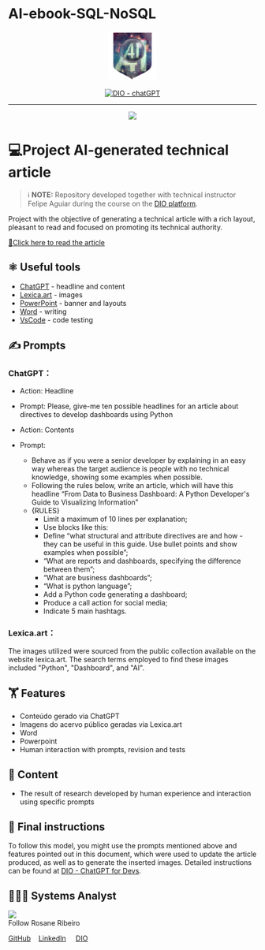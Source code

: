 # AI-ebook-SQL-NoSQL

<p align="center">
    <img width="100" src="assets\banner.png">
</p>


<p align="center">
  <a href="https://dio.me/"><img src="https://img.shields.io/badge/DIO-Course-28DA77?logo=youtube" alt="DIO - chatGPT">
  </a>
 </p>

-------
<p align="center">
<a href="https://www.linkedin.com/pulse/from-data-business-dashboard-python-developers-guide-ribeiro/"><img
    src="assets\preview.jpeg"
    width="400"  
  />
  </a>
</p>

    
# 💻Project AI-generated technical article

 > ℹ️ **NOTE:** Repository developed together with technical instructor Felipe Aguiar during the course on the [DIO platform](https://web.dio.me/track/decf433b-9bc9-4ddc-bfd4-639ed8da82d9).

Project with the objective of generating a technical article with a rich layout, pleasant to read and focused on promoting its technical authority.

<a href="https://web.dio.me/articles/from-data-to-business-dashboard-a-python-developers-guide-to-visualizing-information" title="View article"> 📔Click here to read the article</a>


## ⚛️ Useful tools

- [ChatGPT](https://chat.openai.com/) - headline and content
- [Lexica.art](https://lexica.art/) - images
- [PowerPoint](https://www.microsoft.com/en/microsoft-365/powerpoint) - banner and layouts
- [Word](https://www.microsoft.com/en/microsoft-365/word) - writing
- [VsCode](https://vscode.dev/) - code testing


## ✍️ Prompts

### ChatGPT：

- Action: Headline
- Prompt: Please, give-me ten possible headlines for an article about directives to develop dashboards using Python                            

- Action: Contents
- Prompt:
  - Behave as if you were a senior developer by explaining in an easy way whereas the target audience is people with no technical knowledge, showing some examples when possible.
  - Following the rules below, write an article, which will have this headline “From Data to Business Dashboard: A Python Developer's Guide to Visualizing Information”
  - {RULES}
      - Limit a maximum of 10 lines per explanation;
      - Use blocks like this:
      - Define “what structural and attribute directives are and how - 
        they can be useful in this guide. Use bullet points and show examples when possible”;
      - “What are reports and dashboards, specifying the difference 
        between them”;
      - “What are business dashboards”;
      - “What is python language”;
      - Add a Python code generating a dashboard;
      - Produce a call action for social media;
      - Indicate 5 main hashtags.

### Lexica.art：
The images utilized were sourced from the public collection available on the website lexica.art. The search terms employed to find these images included "Python", "Dashboard", and "AI".


## 🏋️ Features

- Conteúdo gerado via ChatGPT
- Imagens do acervo público geradas via Lexica.art
- Word
- Powerpoint
- Human interaction with prompts, revision and tests


## 👀 Content

- The result of research developed by human experience and interaction using specific prompts

  
## 🧭 Final instructions

To follow this model, you might use the prompts mentioned above and features pointed out in this document, which were used to update the article produced, as well as to generate the inserted images. Detailed instructions can be found at [DIO - ChatGPT for Devs](https://web.dio.me/track/decf433b-9bc9-4ddc-bfd4-639ed8da82d9).


## 👩🏻‍💻 Systems Analyst

<p>
    <img align=left margin=10 width=80 src="assets\profile.jpeg"/>
    <p></p>
    <br>Follow Rosane Ribeiro</br>
    <p></p>
    <a href="https://github.com/rosanestream">
    GitHub</a>&nbsp&nbsp&nbsp
    <a href="www.linkedin.com/in/rosanestream">LinkedIn</a>
    &nbsp&nbsp&nbsp
    <a href="https://www.dio.me/users/rosanestream">DIO</a>
    
</p>

